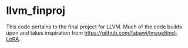# llvm_finproj

This code pertains to the final project for LLVM. Much of the code builds upon and takes inspiration from https://github.com/fabawi/ImageBind-LoRA.
